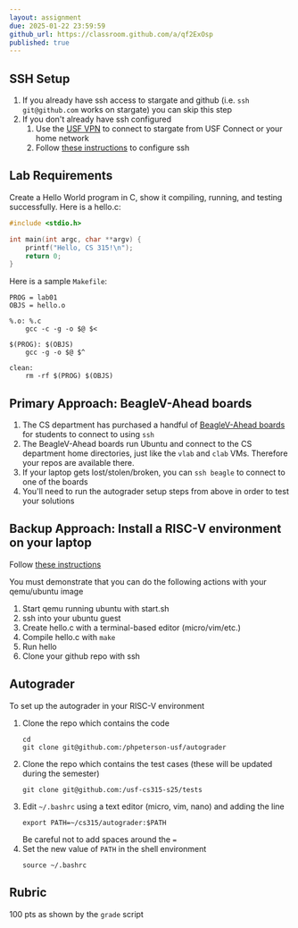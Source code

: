 ```yaml
---
layout: assignment
due: 2025-01-22 23:59:59
github_url: https://classroom.github.com/a/qf2ExOsp
published: true
---
```


## SSH Setup

1. If you already have ssh access to stargate and github (i.e. `ssh git@github.com` works on stargate) you can skip this step
1. If you don't already have ssh configured
    1. Use the [USF VPN](https://myusf.usfca.edu/vpn) to connect to stargate from USF Connect or your home network
    1. Follow [these instructions](/docs/ssh-beagle-setup.html) to configure ssh

## Lab Requirements

Create a Hello World program in C, show it compiling, running, and testing successfully. Here is a hello.c:

```c
#include <stdio.h>

int main(int argc, char **argv) {
    printf("Hello, CS 315!\n");
    return 0;
}
```

Here is a sample `Makefile`:

```make
PROG = lab01
OBJS = hello.o

%.o: %.c
	gcc -c -g -o $@ $<

$(PROG): $(OBJS)
	gcc -g -o $@ $^

clean:
	rm -rf $(PROG) $(OBJS)
```

## Primary Approach: BeagleV-Ahead boards

1. The CS department has purchased a handful of [BeagleV-Ahead boards](https://www.beagleboard.org/boards/beaglev-ahead) for students to connect to using `ssh`
1. The BeagleV-Ahead boards run Ubuntu and connect to the CS department home directories, just like the `vlab` and `clab` VMs. Therefore your repos are available there.
1. If your laptop gets lost/stolen/broken, you can `ssh beagle` to connect to one of the boards
1. You'll need to run the autograder setup steps from above in order to test your solutions

## Backup Approach: Install a RISC-V environment on your laptop

Follow [these instructions](https://github.com/usfca-cs-tools/docs/blob/main/riscv-setup-ubuntu.md)

You must demonstrate that you can do the following actions with your qemu/ubuntu image
1. Start qemu running ubuntu with start.sh
1. ssh into your ubuntu guest
1. Create hello.c with a terminal-based editor (micro/vim/etc.)
1. Compile hello.c with `make`
1. Run hello
1. Clone your github repo with ssh


## Autograder 

To set up the autograder in your RISC-V environment

1. Clone the repo which contains the code
    ```
    cd
    git clone git@github.com:/phpeterson-usf/autograder
    ```
1. Clone the repo which contains the test cases (these will be updated during the semester)
    ```
    git clone git@github.com:/usf-cs315-s25/tests
    ```
1. Edit `~/.bashrc` using a text editor (micro, vim, nano) and adding the line
    ```
    export PATH=~/cs315/autograder:$PATH
    ```
    Be careful not to add spaces around the `=`
1. Set the new value of `PATH` in the shell environment
    ```text
    source ~/.bashrc
    ```

## Rubric

100 pts as shown by the `grade` script